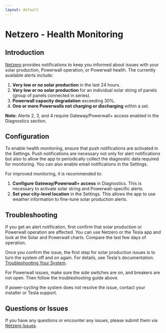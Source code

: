 ```yaml
---
layout: default
---
```


# Netzero - Health Monitoring

## Introduction

[Netzero](https://www.netzero.energy) provides notifications to keep you informed about issues with your solar production, Powerwall operation, or Powerwall health. The currently available alerts include:
1. **Very low or no solar production** in the last 24 hours.
2. **Very low or no solar production** for an individual solar string of panels (group of panels connected in series).
3. **Powerwall capacity degradation** exceeding 30%.
4. **One or more Powerwalls not charging or discharging** within a set.

**Note:** Alerts 2, 3, and 4 require Gateway/Powerwall+ access enabled in the Diagnostics section.

## Configuration

To enable health monitoring, ensure that push notifications are activated in the Settings. Push notifications are necessary not only for alert notifications but also to allow the app to periodically collect the diagnostic data required for monitoring. You can also enable email notifications in the Settings.

For improved monitoring, it is recommended to:
1. **Configure Gateway/Powerwall+ access** in Diagnostics. This is necessary to activate solar string and Powerwall-specific alerts.
2. **Set your city-level location** in the Settings. This allows the app to use weather information to fine-tune solar production alerts.

## Troubleshooting

If you get an alert notification, first confirm that solar production or Powerwall operation are affected. You can use Netzero or the Tesla app and look at the Solar and Powerwall charts. Compare the last few days of operation.

Once you confirm the issue, the first step for solar production issues is to turn the system off and on again.  For details, see Tesla's documentation: [Troubleshooting Your System](https://www.tesla.com/support/energy/solar-panels/after-installation/troubleshooting-your-system).

For Powerwall issues, make sure the side switches are on, and breakers are not open. Then follow the troubleshooting guide above.

If power-cycling the system does not resolve the issue, contact your installer or Tesla support.


## Questions or Issues

If you have any questions or encounter any issues, please submit them via [Netzero Issues](https://github.com/netzero-labs/netzero/issues).
